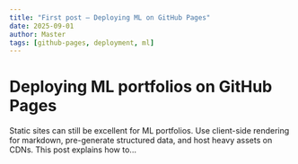 ```yaml
---
title: "First post — Deploying ML on GitHub Pages"
date: 2025-09-01
author: Master
tags: [github-pages, deployment, ml]
---
```


# Deploying ML portfolios on GitHub Pages

Static sites can still be excellent for ML portfolios. Use client-side rendering for markdown, pre-generate structured data, and host heavy assets on CDNs. This post explains how to...

<!-- Add full content... -->
